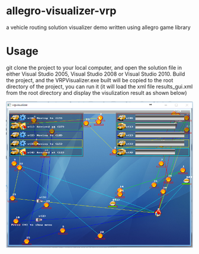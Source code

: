 # allegro-visualizer-vrp

a vehicle routing solution visualizer demo written using allegro game library

# Usage 

git clone the project to your local computer, and open the solution file in either Visual Studio 2005, Visual Studio 2008 or Visual Studio 2010. Build the project, and the VRPVisualizer.exe built will be copied to the root directory of the project, you can run it (it will load the xml file results_gui.xml from the root directory and display the visulization result as shown below)

![screenshot](images/screenshot.png)
